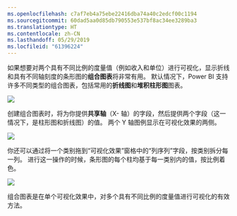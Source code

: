```yaml
---
ms.openlocfilehash: c7af7eb4a75ebe22416dba74a40c2edcf00c1194
ms.sourcegitcommit: 60dad5aa0d85db790553e537bf8ac34ee3289ba3
ms.translationtype: HT
ms.contentlocale: zh-CN
ms.lasthandoff: 05/29/2019
ms.locfileid: "61396224"
---
```

如果想要对两个具有不同比例的度量值（例如收入和单位）进行可视化，显示折线和具有不同轴刻度的条形图的**组合图表**将非常有用。 默认情况下，Power BI 支持许多不同类型的组合图表，包括常用的**折线图**和**堆积柱形图**图表。

![](media/3-3-create-combination-charts/3-3_1.png)

创建组合图表时，将为你提供**共享轴**（X- 轴）的字段，然后提供两个字段（这一情况下，是柱形图和折线图）的值。 两个 Y 轴图例显示在可视化效果的两侧。

![](media/3-3-create-combination-charts/3-3_2.png)

你还可以通过将一个类别拖到“可视化效果”窗格中的“列序列”字段，按类别拆分每一列。 进行这一操作的时候，条形图的每个柱均基于每一类别内的值，按比例着色。

![](media/3-3-create-combination-charts/3-3_3.png)

组合图表是在单个可视化效果中，对多个具有不同比例的度量值进行可视化的有效方法。

